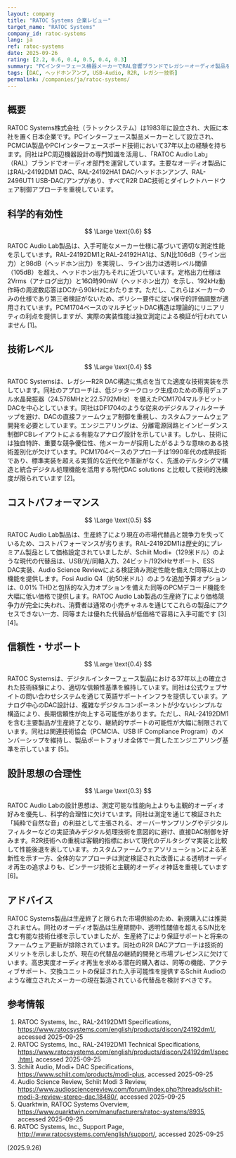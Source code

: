```yaml
---
layout: company
title: "RATOC Systems 企業レビュー"
target_name: "RATOC Systems"
company_id: ratoc-systems
lang: ja
ref: ratoc-systems
date: 2025-09-26
rating: [2.2, 0.6, 0.4, 0.5, 0.4, 0.3]
summary: "PCインターフェース機器メーカーでRAL音響ブランドでレガシーオーディオ製品を展開、R2R DAC技術とビンテージ手法を重視"
tags: [DAC, ヘッドホンアンプ, USB-Audio, R2R, レガシー技術]
permalink: /companies/ja/ratoc-systems/
---
```


## 概要

RATOC Systems株式会社（ラトックシステム）は1983年に設立され、大阪に本社を置く日本企業です。PCインターフェース製品メーカーとして設立され、PCMCIA製品やPCIインターフェースボード技術において37年以上の経験を持ちます。同社はPC周辺機器設計の専門知識を活用し、「RATOC Audio Lab」（RAL）ブランドでオーディオ部門を運営しています。主要なオーディオ製品にはRAL-24192DM1 DAC、RAL-24192HA1 DAC/ヘッドホンアンプ、RAL-2496UT1 USB-DAC/アンプがあり、すべてR2R DAC技術とダイレクトハードウェア制御アプローチを重視しています。

## 科学的有効性

$$ \Large \text{0.6} $$

RATOC Audio Lab製品は、入手可能なメーカー仕様に基づいて適切な測定性能を示しています。RAL-24192DM1とRAL-24192HA1は、S/N比106dB（ライン出力）と98dB（ヘッドホン出力）を実現し、ライン出力は透明レベル閾値（105dB）を超え、ヘッドホン出力もそれに近づいています。定格出力仕様は2Vrms（アナログ出力）と16Ω時90mW（ヘッドホン出力）を示し、192kHz動作時の周波数応答はDCから90kHzにわたります。ただし、これらはメーカーのみの仕様であり第三者検証がないため、ポリシー要件に従い保守的評価調整が適用されています。PCM1704ベースのマルチビットDAC構造は理論的にリニアリティの利点を提供しますが、実際の実装性能は独立測定による検証が行われていません [1]。

## 技術レベル

$$ \Large \text{0.4} $$

RATOC Systemsは、レガシーR2R DAC構造に焦点を当てた適度な技術実装を示しています。同社のアプローチは、低ジッタークロック生成のための専用デュアル水晶発振器（24.576MHzと22.5792MHz）を備えたPCM1704マルチビットDACを中心としています。同社はDF1704のような従来のデジタルフィルターチップを避け、DACの直接ファームウェア制御を重視し、カスタムファームウェア開発を必要としています。エンジニアリングは、分離電源回路とインピーダンス制御PCBレイアウトによる有能なアナログ設計を示しています。しかし、技術には独自特許、重要な競争優位性、他メーカーが採用したがるような意味のある技術差別化が欠けています。PCM1704ベースのアプローチは1990年代の成熟技術であり、標準実装を超える実質的な近代化や革新がなく、先進のデルタシグマ構造と統合デジタル処理機能を活用する現代DAC solutions と比較して技術的洗練度が限られています [2]。

## コストパフォーマンス

$$ \Large \text{0.5} $$

RATOC Audio Lab製品は、生産終了により現在の市場代替品と競争力を失っているため、コストパフォーマンスが劣ります。RAL-24192DM1は歴史的にプレミアム製品として価格設定されていましたが、Schiit Modi+（129米ドル）のような現代の代替品は、USB/光/同軸入力、24ビット/192kHzサポート、ESS DAC実装、Audio Science Reviewによる検証済み測定性能を備えた同等以上の機能を提供します。Fosi Audio Q4（約50米ドル）のような追加予算オプションは、0.01% THDと包括的な入力オプションを備えた同等のPCMデコード機能を大幅に低い価格で提供します。RATOC Audio Lab製品の生産終了により価格競争力が完全に失われ、消費者は通常の小売チャネルを通じてこれらの製品にアクセスできない一方、同等または優れた代替品が低価格で容易に入手可能です [3][4]。

## 信頼性・サポート

$$ \Large \text{0.4} $$

RATOC Systemsは、デジタルインターフェース製品における37年以上の確立された技術経験により、適切な信頼性基準を維持しています。同社は公式ウェブサイトの問い合わせシステムを通じて英語サポートインフラを提供しています。アナログ中心のDAC設計は、複雑なデジタルコンポーネントが少ないシンプルな構造により、長期信頼性が向上する可能性があります。ただし、RAL-24192DM1を含む主要製品が生産終了となり、継続的サポートの可能性が大幅に制限されています。同社は関連技術協会（PCMCIA、USB IF Compliance Program）のメンバーシップを維持し、製品ポートフォリオ全体で一貫したエンジニアリング基準を示しています [5]。

## 設計思想の合理性

$$ \Large \text{0.3} $$

RATOC Audio Labの設計思想は、測定可能な性能向上よりも主観的オーディオ好みを優先し、科学的合理性に欠けています。同社は測定を通じて検証された「純粋で自然な音」の利益として主張される、オーバーサンプリングやデジタルフィルターなどの実証済みデジタル処理技術を意図的に避け、直接DAC制御を好みます。R2R技術への重視は客観的指標において現代のデルタシグマ実装と比較して性能後退を表しています。カスタムファームウェアソリューションによる革新性を示す一方、全体的なアプローチは測定検証された改善による透明オーディオ再生の追求よりも、ビンテージ技術と主観的オーディオ神話を重視しています [6]。

## アドバイス

RATOC Systems製品は生産終了と限られた市場供給のため、新規購入には推奨されません。同社のオーディオ製品は生産期間中、透明性閾値を超えるS/N比を含む有能な技術仕様を示していましたが、生産終了により保証サポートと将来のファームウェア更新が排除されています。同社のR2R DACアプローチは技術的メリットを示しましたが、現在の代替品の継続的開発と市場プレゼンスに欠けています。高忠実度オーディオ再生を求める潜在的購入者は、同等の機能、アクティブサポート、交換ユニットの保証された入手可能性を提供するSchiit Audioのような確立されたメーカーの現在製造されている代替品を検討すべきです。

## 参考情報

1. RATOC Systems, Inc., RAL-24192DM1 Specifications, https://www.ratocsystems.com/english/products/discon/24192dm1/, accessed 2025-09-25
2. RATOC Systems, Inc., RAL-24192DM1 Technical Specifications, https://www.ratocsystems.com/english/products/discon/24192dm1/spec.html, accessed 2025-09-25
3. Schiit Audio, Modi+ DAC Specifications, https://www.schiit.com/products/modi-plus, accessed 2025-09-25
4. Audio Science Review, Schiit Modi 3 Review, https://www.audiosciencereview.com/forum/index.php?threads/schiit-modi-3-review-stereo-dac.18480/, accessed 2025-09-25
5. Quarktwin, RATOC Systems Overview, https://www.quarktwin.com/manufacturers/ratoc-systems/8935, accessed 2025-09-25
6. RATOC Systems, Inc., Support Page, http://www.ratocsystems.com/english/support/, accessed 2025-09-25

(2025.9.26)